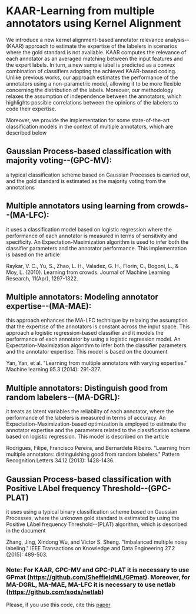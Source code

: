 # KAAR-Learning from multiple annotators using Kernel Alignment

We introduce a new kernel alignment-based annotator relevance analysis--(KAAR) approach to estimate the expertise of the labelers in scenarios where the gold standard is not available. KAAR computes the relevance of each annotator as an averaged matching between the input features and the expert labels. In turn, a new sample label is predicted as a convex combination of classifiers adopting the achieved KAAR-based coding. Unlike previous works, our approach estimates the performance of the annotators using a non-parametric model, allowing it to be more flexible concerning the distribution of the labels. Moreover, our methodology relaxes the assumption of independence between the annotators, which highlights possible correlations between the opinions of the labelers to code their expertise. 

Moreover, we provide the implementation for some state-of-the-art classification models in the context of multiple annotators, which are described below  

## Gaussian Process-based classification with majority voting--(GPC-MV):  
a typical classification scheme based on Gaussian Processes is carried out, and the gold standard is estimated as the majority voting from the annotations

## Multiple annotators using learning from crowds--(MA-LFC):
it uses a classification model based on logistic regression where the performance of each annotator is measured in terms of sensitivity and specificity. An Expectation-Maximization algorithm is used to infer both the classifier parameters and the annotator performance. This implementation is based on the article

Raykar, V. C., Yu, S., Zhao, L. H., Valadez, G. H., Florin, C., Bogoni, L., & Moy, L. (2010). Learning from crowds. Journal of Machine Learning Research, 11(Apr), 1297-1322.

## Multiple annotators: Modeling annotator expertise--(MA-MAE):
this approach enhances the MA-LFC technique by relaxing the assumption that the expertise of the annotators is constant across the input space. This approach a logistic regression-based classifier and it models the performance of each annotator by using a logistic regression model. An Expectation-Maximization algorithm to infer both the classifier parameters and the annotator expertise. This model is based on the document

Yan, Yan, et al. "Learning from multiple annotators with varying expertise." Machine learning 95.3 (2014): 291-327.

##  Multiple annotators: Distinguish good from random labelers--(MA-DGRL):
it treats as latent variables the reliability of each annotator, where the performance of the labelers is measured in terms of accuracy. An Expectation-Maximization-based optimization is employed to estimate the annotator expertise and the parameters related to the classification scheme based on logistic regression. This model is described on the article 

Rodrigues, Filipe, Francisco Pereira, and Bernardete Ribeiro. "Learning from multiple annotators: distinguishing good from random labelers." Pattern Recognition Letters 34.12 (2013): 1428-1436.

## Gaussian Process-based classification with Positive LAbel frequency Threshold--(GPC-PLAT)
it uses using a typical binary classification scheme based on Gaussian Processes, where the unknown gold standard is estimated by using the Positive LAbel frequency Threshold--(PLAT) algorithm, which is described in the document 

Zhang, Jing, Xindong Wu, and Victor S. Sheng. "Imbalanced multiple noisy labeling." IEEE Transactions on Knowledge and Data Engineering 27.2 (2015): 489-503.


### Note: For KAAR, GPC-MV and GPC-PLAT it is necessary to use GPmat (https://github.com/SheffieldML/GPmat). Moreover, for MA-DGRL, MA-MAE, MA-LFC it is necessary to use netlab (https://github.com/sods/netlab) 


Please, if you use this code, cite this [paper](https://www.sciencedirect.com/science/article/abs/pii/S0167865518307888)
